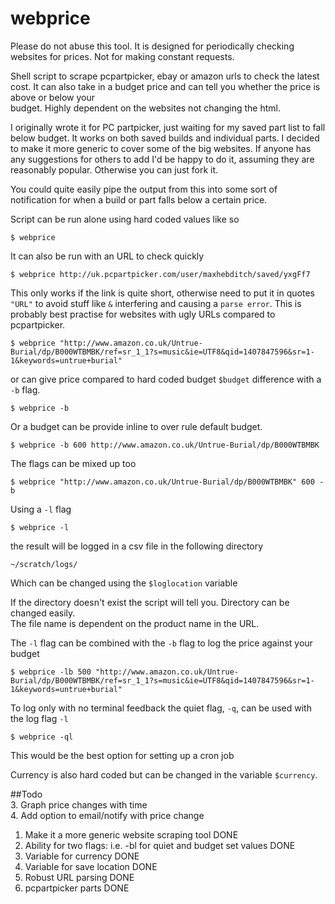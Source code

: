 webprice
========

Please do not abuse this tool. It is designed for periodically checking websites for prices. Not for making constant requests.

Shell script to scrape pcpartpicker, ebay or amazon urls to check the latest cost. It can also take in a budget price and can tell you whether the price is above or below your    
budget. Highly dependent on the websites not changing the html.                                                                                        

I originally wrote it for PC partpicker, just waiting for my saved part list to fall below budget. It works on both saved builds and individual parts. I decided to make it more generic to cover some of the big websites. If anyone has any suggestions for others to add I'd be happy to do it, assuming they are reasonably popular. Otherwise you can just fork it.

You could quite easily pipe the output from this into some sort of notification for when a build or part falls below a certain price.

Script can be run alone using hard coded values like so                                         
                                                                                                
    $ webprice                                                                                   
                                                                                                
It can also be run with an URL to check quickly                                                 
                                                                                                
    $ webprice http://uk.pcpartpicker.com/user/maxhebditch/saved/yxgFf7  
                                                                                                
This only works if the link is quite short, otherwise need to put it in quotes `"URL"` to avoid stuff like `&` interfering and causing a `parse error`. This is probably best practise for websites with ugly URLs compared to pcpartpicker.

    $ webprice "http://www.amazon.co.uk/Untrue-Burial/dp/B000WTBMBK/ref=sr_1_1?s=music&ie=UTF8&qid=1407847596&sr=1-1&keywords=untrue+burial" 

or can give price compared to hard coded budget `$budget` difference with a `-b` flag.                     
                                                                                                
    $ webprice -b                                                                                
                                                                                                
Or a budget can be provide inline to over rule default budget.                                                        
                                                                                                
    $ webprice -b 600 http://www.amazon.co.uk/Untrue-Burial/dp/B000WTBMBK                        
    
The flags can be mixed up too

    $ webprice "http://www.amazon.co.uk/Untrue-Burial/dp/B000WTBMBK" 600 -b 
                                                                                                
Using a `-l` flag                                                                                 
                                                                                                
    $ webprice -l                                                                                
                                                                                                
the result will be logged in a csv file in the following directory                              
                                                                                                
    ~/scratch/logs/                                                                              
                                                                                                
Which can be changed using the `$loglocation` variable
    
If the directory doesn't exist the script will tell you. Directory can be changed easily.       
The file name is dependent on the product name in the URL.                                      

The `-l` flag can be combined with the `-b` flag to log the price against your budget

    $ webprice -lb 500 "http://www.amazon.co.uk/Untrue-Burial/dp/B000WTBMBK/ref=sr_1_1?s=music&ie=UTF8&qid=1407847596&sr=1-1&keywords=untrue+burial"  
                                                                                                
To log only with no terminal feedback the quiet flag, `-q`, can be used with the log flag `-l`      
                                                                                                
    $ webprice -ql
                                                     
This would be the best option for setting up a cron job                                         

Currency is also hard coded but can be changed in the variable `$currency`.
                                                                                                
##Todo                                                                                            
3. Graph price changes with time                                                                
4. Add option to email/notify with price change                                                        
1. Make it a more generic website scraping tool DONE                                            
5. Ability for two flags: i.e. -bl for quiet and budget set values DONE                         
6. Variable for currency DONE
7. Variable for save location DONE
8. Robust URL parsing DONE
9. pcpartpicker parts DONE
